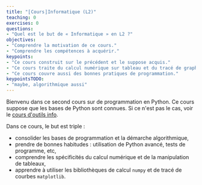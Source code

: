 ```yaml
---
title: "〚Cours〛Informatique (L2)"
teaching: 0
exercises: 0
questions:
- "Quel est le but de « Informatique » en L2 ?"
objectives:
- "Comprendre la motivation de ce cours."
- "Comprendre les compétences à acquérir."
keypoints:
- "Ce cours construit sur le précédent et le suppose acquis."
- "Ce cours traite du calcul numérique sur tableau et du tracé de graphes."
- "Ce cours couvre aussi des bonnes pratiques de programmation."
keypointsTODO:
- "maybe, algorithmique aussi"
---
```



Bienvenu dans ce second cours sur de programmation en Python.
Ce cours suppose que les bases de Python sont connues.
Si ce n'est pas le cas, voir le [cours d'outils info](01-cours-outils-info).

Dans ce cours, le but est triple :

- consolider les bases de programmation et la démarche algorithmique,
- prendre de bonnes habitudes : utilisation de Python avancé, tests de programme, etc,
- comprendre les spécificités du calcul numérique et de la manipulation de tableaux,
- apprendre à utiliser les bibliothèques de calcul `numpy` et de tracé de courbes `matplotlib`.

